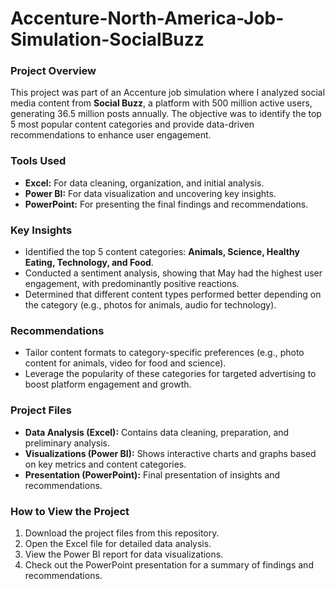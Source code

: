 # Accenture-North-America-Job-Simulation-SocialBuzz
### Project Overview
This project was part of an Accenture job simulation where I analyzed social media content from **Social Buzz**, a platform with 500 million active users, generating 36.5 million posts annually. The objective was to identify the top 5 most popular content categories and provide data-driven recommendations to enhance user engagement.

### Tools Used
- **Excel:** For data cleaning, organization, and initial analysis.
- **Power BI:** For data visualization and uncovering key insights.
- **PowerPoint:** For presenting the final findings and recommendations.

### Key Insights
- Identified the top 5 content categories: **Animals, Science, Healthy Eating, Technology, and Food**.
- Conducted a sentiment analysis, showing that May had the highest user engagement, with predominantly positive reactions.
- Determined that different content types performed better depending on the category (e.g., photos for animals, audio for technology).

### Recommendations
- Tailor content formats to category-specific preferences (e.g., photo content for animals, video for food and science).
- Leverage the popularity of these categories for targeted advertising to boost platform engagement and growth.

### Project Files
- **Data Analysis (Excel):** Contains data cleaning, preparation, and preliminary analysis.
- **Visualizations (Power BI):** Shows interactive charts and graphs based on key metrics and content categories.
- **Presentation (PowerPoint):** Final presentation of insights and recommendations.

### How to View the Project
1. Download the project files from this repository.
2. Open the Excel file for detailed data analysis.
3. View the Power BI report for data visualizations.
4. Check out the PowerPoint presentation for a summary of findings and recommendations.
